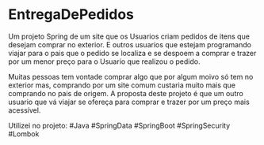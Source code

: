 # EntregaDePedidos
Um projeto Spring de um site que os Usuarios criam pedidos de itens que desejam comprar no exterior. E outros usuarios que estejam programando viajar para o pais que o pedido se
localiza e se despoem a comprar e trazer por um menor preço para o Usuario que realizou o pedido.

Muitas pessoas tem vontade comprar algo que por algum moivo só tem no exterior mas, comprando por um site comum custaria muito mais que comprando no pais de origem. A proposta deste
projeto é que um outro usuario que vá viajar se ofereça para comprar e trazer por um preço mais acessível.

Utilizei no projeto:
  #Java
  #SpringData
  #SpringBoot
  #SpringSecurity
  #Lombok
